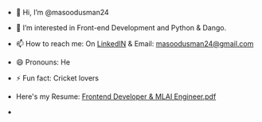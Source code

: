 - 👋 Hi, I’m @masoodusman24
- 👀 I’m interested in Front-end Development and Python & Dango.
- 📫 How to reach me: On [LinkedIN](https://www.linkedin.com/in/usman-masood-developer-designer/) & Email: masoodusman24@gmail.com
- 😄 Pronouns: He
- ⚡ Fun fact: Cricket lovers
- Here's my Resume: [Frontend Developer & MLAI Engineer.pdf](https://github.com/user-attachments/files/23137243/Frontend.Developer.MLAI.Engineer.pdf)

- 

<!---
masoodusman24/masoodusman24 is a ✨ special ✨ repository because its `README.md` (this file) appears on your GitHub profile.
You can click the Preview link to take a look at your changes.
--->

